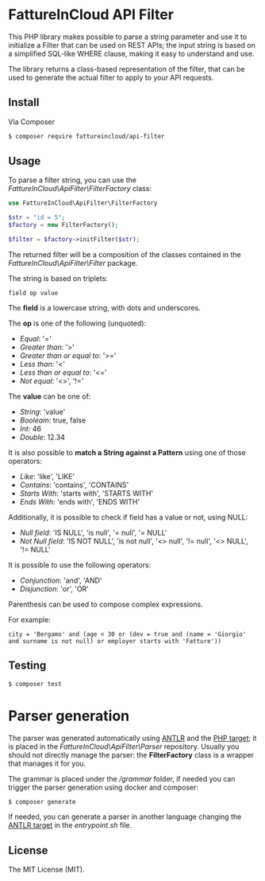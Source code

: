 # FattureInCloud API Filter

This PHP library makes possible to parse a string parameter and use it to initialize a Filter that can be used on REST APIs; the input string is based on a simplified SQL-like WHERE clause, making it easy to understand and use.

The library returns a class-based representation of the filter, that can be used to generate the actual filter to apply to your API requests.

## Install

Via Composer

``` bash
$ composer require fattureincloud/api-filter
```


## Usage
To parse a filter string, you can use the *FattureInCloud\ApiFilter\FilterFactory* class:

``` php
use FattureInCloud\ApiFilter\FilterFactory

$str = "id = 5";
$factory = new FilterFactory();

$filter = $factory->initFilter($str);
```

The returned filter will be a composition of the classes contained in the *FattureInCloud\ApiFilter\Filter* package.

The string is based on triplets:
```
field op value
```

The **field** is a lowercase string, with dots and underscores.

The **op** is one of the following (unquoted):
- _Equal_: '='
- _Greater than_: '>'
- _Greater than or equal to_: '>='
- _Less than_: '<'
- _Less than or equal to_: '<='
- _Not equal_: '<>', '!='

The **value** can be one of:
- _String_: 'value'
- _Booleam_: true, false
- _Int_: 46
- _Double_: 12.34

It is also possible to **match a String against a Pattern** using one of those operators:
- _Like_: 'like', 'LIKE'
- _Contains_: 'contains', 'CONTAINS'
- _Starts With_: 'starts with', 'STARTS WITH'
- _Ends With_: 'ends with', 'ENDS WITH'

Additionally, it is possible to check if field has a value or not, using NULL:
- _Null field_: 'IS NULL', 'is null', '= null', '= NULL'
- _Not Null field_: 'IS NOT NULL', 'is not null', '<> null', '!= null', '<> NULL', '!= NULL'

It is possible to use the following operators:
- _Conjunction_: 'and', 'AND'
- _Disjunction_: 'or', 'OR'

Parenthesis can be used to compose complex expressions.

For example:
```
city = 'Bergamo' and (age < 30 or (dev = true and (name = 'Giorgio' and surname is not null) or employer starts with 'Fatture'))
```

## Testing

``` bash
$ composer test
```

# Parser generation
The parser was generated automatically using [ANTLR](https://www.antlr.org/) and the [PHP target](https://github.com/antlr/antlr4/blob/master/doc/php-target.md); it is placed in the *FattureInCloud\ApiFilter\Parser* repository.
Usually you should not directly manage the parser: the **FilterFactory** class is a wrapper that manages it for you.

The grammar is placed under the */grammar* folder, if needed you can trigger the parser generation using docker and composer:
``` bash
$ composer generate
```

If needed, you can generate a parser in another language changing the [ANTLR target](https://github.com/antlr/antlr4/blob/master/doc/targets.md) in the *entrypoint.sh* file.

## License

The MIT License (MIT).
